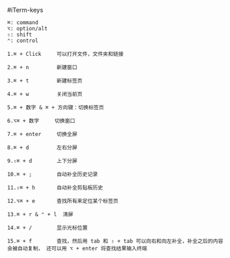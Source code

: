#iTerm-keys

```
⌘: command
⌥: option/alt
⇧: shift
⌃: control
```

	1.⌘ + Click     可以打开文件，文件夹和链接
	
	2.⌘ + n         新建窗口
	
	3.⌘ + t         新建标签页
	
	4.⌘ + w         关闭当前页
	
	5.⌘ + 数字 & ⌘ + 方向键：切换标签页
	
	6.⌥⌘ + 数字     切换窗口
	
	7.⌘ + enter     切换全屏
	
	8.⌘ + d         左右分屏
	
	9.⇧⌘ + d        上下分屏
	
	10.⌘ + ;        自动补全历史记录
	
	11.⇧⌘ + h       自动补全剪贴板历史
	
	12.⌥⌘ + e       查找所有来定位某个标签页
	
	13.⌘ + r & ⌃ + l  清屏
	
	14.⌘ + /        显示光标位置

	15.⌘ + f        查找，然后用 tab 和 ⇧ + tab 可以向右和向左补全，补全之后的内容会被自动复制， 还可以用 ⌥ + enter 将查找结果输入终端